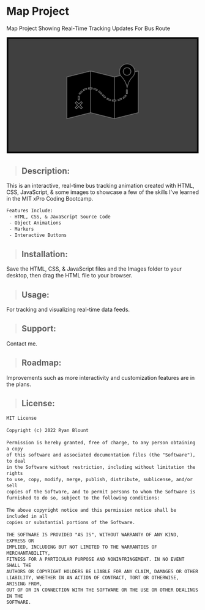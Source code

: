 # Map Project
Map Project Showing Real-Time Tracking Updates For Bus Route

![Map Project](Images/Map-Image.png "Map Project")
<!-- <img src="Images/Map-Image.png" alt="Map Project" width="1000" height="600"> -->

> ## **Description:**
   This is an interactive, real-time bus tracking animation created with HTML, CSS, JavaScript, & some images to showcase a few of the skills I've learned in the MIT xPro Coding Bootcamp.
   
    Features Include:  
     - HTML, CSS, & JavaScript Source Code   
     - Object Animations  
     - Markers  
     - Interactive Buttons  
   
> ## **Installation:**
   Save the HTML, CSS, & JavaScript files and the Images folder to your desktop, then drag the HTML file to your browser.

> ## **Usage:**
   For tracking and visualizing real-time data feeds.

> ## **Support:**
   Contact me.

> ## **Roadmap:**
   Improvements such as more interactivity and customization features are in the plans.

> ## **License:**

    MIT License

    Copyright (c) 2022 Ryan Blount

    Permission is hereby granted, free of charge, to any person obtaining a copy
    of this software and associated documentation files (the "Software"), to deal
    in the Software without restriction, including without limitation the rights
    to use, copy, modify, merge, publish, distribute, sublicense, and/or sell
    copies of the Software, and to permit persons to whom the Software is
    furnished to do so, subject to the following conditions:

    The above copyright notice and this permission notice shall be included in all
    copies or substantial portions of the Software.

    THE SOFTWARE IS PROVIDED "AS IS", WITHOUT WARRANTY OF ANY KIND, EXPRESS OR
    IMPLIED, INCLUDING BUT NOT LIMITED TO THE WARRANTIES OF MERCHANTABILITY,
    FITNESS FOR A PARTICULAR PURPOSE AND NONINFRINGEMENT. IN NO EVENT SHALL THE
    AUTHORS OR COPYRIGHT HOLDERS BE LIABLE FOR ANY CLAIM, DAMAGES OR OTHER
    LIABILITY, WHETHER IN AN ACTION OF CONTRACT, TORT OR OTHERWISE, ARISING FROM,
    OUT OF OR IN CONNECTION WITH THE SOFTWARE OR THE USE OR OTHER DEALINGS IN THE
    SOFTWARE.
